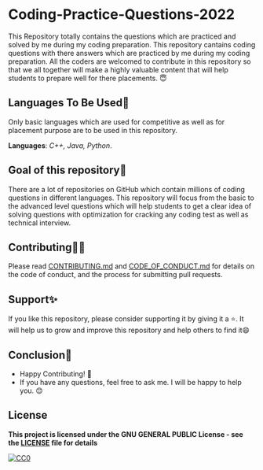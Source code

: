 # Coding-Practice-Questions-2022
This Repository totally contains the questions which are practiced and solved by me during my coding preparation.
This repository cantains coding questions with there answers which are practiced by me during my coding preparation. All the coders are welcomed to contribute in this repository so that we all together will make a highly valuable content that will help students to prepare well for there placements. 😇

## Languages To Be Used🤔
Only basic languages which are used for competitive as well as for placement purpose are to be used in this repository.

**Languages**: *C++, Java, Python*.
## Goal of this repository🎯
There are a lot of repositories on GitHub which contain millions of coding questions in different languages.
This repository will focus from the basic to the advanced level questions which will help students to get a clear idea of solving questions with optimization for cracking any coding test as well as technical interview.

## Contributing👨‍💻
Please read [CONTRIBUTING.md](/CONTRIBUTING.md) and [CODE_OF_CONDUCT.md](/CODE_OF_CONDUCT.md) for details on the code of conduct, and the process for submitting pull requests.

## Support✨
If you like this repository, please consider supporting it by giving it a ⭐️. It will help us to grow and improve this repository and help others to find it😄

## Conclusion🧾

- Happy Contributing! 🎉 
- If you have any questions, feel free to ask me. I will be happy to help you. 😊

## License

**This project is licensed under the GNU GENERAL PUBLIC License - see the [LICENSE](/LICENSE) file for details**

[![CC0](https://licensebuttons.net/p/zero/1.0/88x31.png)](https://creativecommons.org/publicdomain/zero/1.0)

